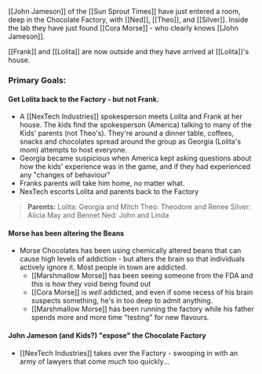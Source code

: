 [[John Jameson]] of the [[Sun Sprout Times]] have just entered a room, deep in the Chocolate Factory, with [[Ned]], [[Theo]], and [[Silver]]. Inside the lab they have just found [[Cora Morse]] - who clearly knows [[John Jameson]].

[[Frank]] and [[Lolita]] are now outside and they have arrived at [[Lolita]]'s house. 

### Primary Goals:
#### Get Lolita back to the Factory - but not Frank.
- A [[NexTech Industries]] spokesperson meets Lolita and Frank at her house. The kids find the spokesperson (America) talking to many of the Kids' parents (not Theo's). They're around a dinner table, coffees, snacks and chocolates spread around the group as Georgia (Lolita's mom) attempts to host everyone.
- Georgia became suspicious when America kept asking questions about how the kids' experience was in the game, and if they had experienced any "changes of behaviour"
- Franks parents will take him home, no matter what. 
- NexTech escorts Lolita and parents back to the Factory

> **Parents:**
> Lolita: Georgia and Mitch
> Theo: Theodore and Renee
> Silver: Alicia May and Bennet
> Ned: John and Linda

#### Morse has been altering the Beans
- Morse Chocolates has been using chemically altered beans that can cause high levels of addiction - but alters the brain so that individuals actively ignore it. Most people in town are addicted.
	- [[Marshmallow Morse]] has been seeing someone from the FDA and this is how they void being found out
	- [[Cora Morse]] is *well* addicted, and even if some recess of his brain suspects something, he's in too deep to admit anything. 
	- [[Marshmallow Morse]] has been running the factory while his father spends more and more time "testing" for new flavours.
#### John Jameson (and Kids?) "expose" the Chocolate Factory
- [[NexTech Industries]] takes over the Factory - swooping in with an army of lawyers that come *much* too quickly... 
